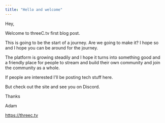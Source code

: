 ```yaml
---
title: "Hello and welcome"
---
```


Hey,


Welcome to threeC.tv first blog post.


This is going to be the start of a journey. Are we going to make it? I hope so and I hope you can be around for the journey.


The platform is growing steadily and I hope it turns into something good and a friendly place for people to stream and build their own community and join the community as a whole.


If people are interested I'll be posting tech stuff here.


But check out the site and see you on Discord.


Thanks


Adam


https://threec.tv
